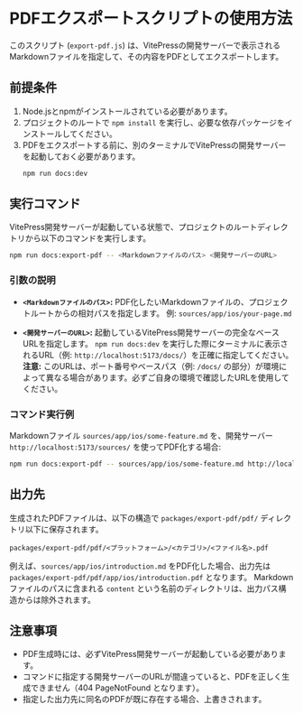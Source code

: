 # PDFエクスポートスクリプトの使用方法

このスクリプト (`export-pdf.js`) は、VitePressの開発サーバーで表示されるMarkdownファイルを指定して、その内容をPDFとしてエクスポートします。

## 前提条件

1.  Node.jsとnpmがインストールされている必要があります。
2.  プロジェクトのルートで `npm install` を実行し、必要な依存パッケージをインストールしてください。
3.  PDFをエクスポートする前に、別のターミナルでVitePressの開発サーバーを起動しておく必要があります。
    ```bash
    npm run docs:dev
    ```

## 実行コマンド

VitePress開発サーバーが起動している状態で、プロジェクトのルートディレクトリから以下のコマンドを実行します。

```bash
npm run docs:export-pdf -- <Markdownファイルのパス> <開発サーバーのURL>
```

### 引数の説明

*   **`<Markdownファイルのパス>`:**
    PDF化したいMarkdownファイルの、プロジェクトルートからの相対パスを指定します。
    例: `sources/app/ios/your-page.md`

*   **`<開発サーバーのURL>`:**
    起動しているVitePress開発サーバーの完全なベースURLを指定します。
    `npm run docs:dev` を実行した際にターミナルに表示されるURL（例: `http://localhost:5173/docs/`）を正確に指定してください。
    **注意:** このURLは、ポート番号やベースパス（例: `/docs/` の部分）が環境によって異なる場合があります。必ずご自身の環境で確認したURLを使用してください。

### コマンド実行例

Markdownファイル `sources/app/ios/some-feature.md` を、開発サーバー `http://localhost:5173/sources/` を使ってPDF化する場合:

```bash
npm run docs:export-pdf -- sources/app/ios/some-feature.md http://localhost:5173/sources/
```

## 出力先

生成されたPDFファイルは、以下の構造で `packages/export-pdf/pdf/` ディレクトリ以下に保存されます。

`packages/export-pdf/pdf/<プラットフォーム>/<カテゴリ>/<ファイル名>.pdf`

例えば、`sources/app/ios/introduction.md` をPDF化した場合、出力先は `packages/export-pdf/pdf/app/ios/introduction.pdf` となります。
Markdownファイルのパスに含まれる `content` という名前のディレクトリは、出力パス構造からは除外されます。

## 注意事項

*   PDF生成時には、必ずVitePress開発サーバーが起動している必要があります。
*   コマンドに指定する開発サーバーのURLが間違っていると、PDFを正しく生成できません（404 PageNotFound となります）。
*   指定した出力先に同名のPDFが既に存在する場合、上書きされます。 